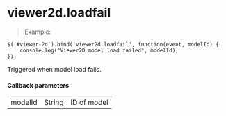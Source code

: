 # viewer2d.loadfail

> Example:

```javascript--jquery
$('#viewer-2d').bind('viewer2d.loadfail', function(event, modelId) {
    console.log("Viewer2D model load failed", modelId);
});
```

Triggered when model load fails.

#### Callback parameters

<table class="table">
  <tr>
    <td>modelId</td>
    <td>String</td>
    <td>ID of model</td>
  </tr>
</table>
